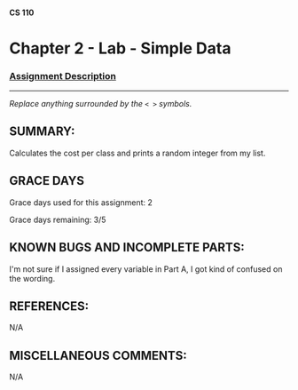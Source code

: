#### CS 110
# Chapter 2 - Lab - Simple Data

### [Assignment Description](https://docs.google.com/document/d/1FEJtyCAl-Vev8L4LBngNbdDVhudky6W-SqmpRh4ngTI/edit?usp=sharing)

***

_Replace anything surrounded by the `< >` symbols._

## SUMMARY:
 Calculates the cost per class and prints a random integer from my list. 

## GRACE DAYS
Grace days used for this assignment: 2

Grace days remaining: 3/5

## KNOWN BUGS AND INCOMPLETE PARTS:
 I'm not sure if I assigned every variable in Part A, I got kind of confused on the wording. 

## REFERENCES:
 N/A

## MISCELLANEOUS COMMENTS:
 N/A
